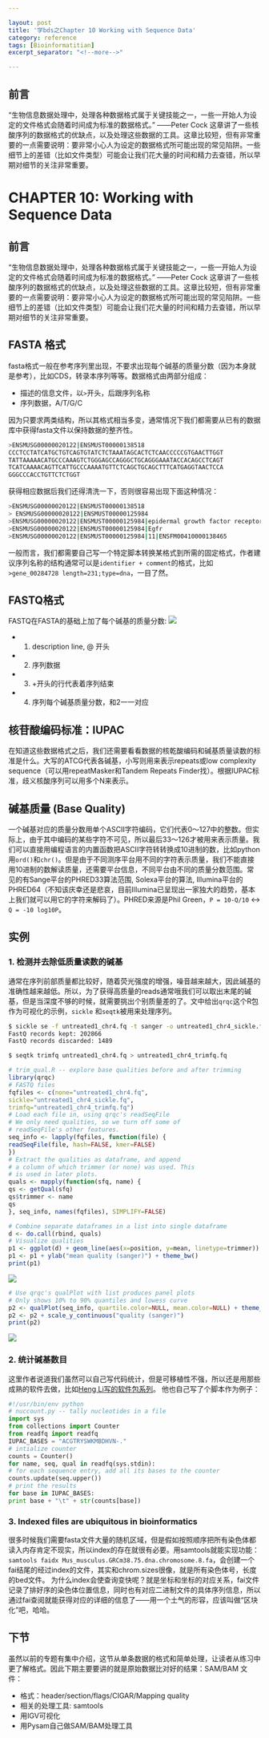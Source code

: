 ```yaml
---

layout: post
title: '学bds之Chapter 10 Working with Sequence Data'
category: reference
tags: [Bioinformatitian]
excerpt_separator: "<!--more-->"

---
```




## 前言
“生物信息数据处理中，处理各种数据格式属于关键技能之一，一些一开始人为设定的文件格式会随着时间成为标准的数据格式。” ——Peter Cock
这章讲了一些核酸序列的数据格式的优缺点，以及处理这些数据的工具。这章比较短，但有非常重要的一点需要说明：要非常小心人为设定的数据格式所可能出现的常见陷阱。一些细节上的差错（比如文件类型）可能会让我们花大量的时间和精力去查错，所以早期对细节的关注非常重要。

<!--more-->
# CHAPTER 10: Working with Sequence Data
## 前言
“生物信息数据处理中，处理各种数据格式属于关键技能之一，一些一开始人为设定的文件格式会随着时间成为标准的数据格式。” ——Peter Cock
这章讲了一些核酸序列的数据格式的优缺点，以及处理这些数据的工具。这章比较短，但有非常重要的一点需要说明：要非常小心人为设定的数据格式所可能出现的常见陷阱。一些细节上的差错（比如文件类型）可能会让我们花大量的时间和精力去查错，所以早期对细节的关注非常重要。

## FASTA 格式
fasta格式一般在参考序列里出现，不要求出现每个碱基的质量分数（因为本身就是参考），比如CDS，转录本序列等等。数据格式由两部分组成：
 - 描述的信息文件，以`>`开头，后跟序列名称
 - 序列数据，A/T/G/C

因为只要求两类结构，所以其格式相当多变，通常情况下我们都需要从已有的数据库中获得fasta文件以保持数据的整齐性。
```sh
>ENSMUSG00000020122|ENSMUST00000138518
CCCTCCTATCATGCTGTCAGTGTATCTCTAAATAGCACTCTCAACCCCCGTGAACTTGGT
TATTAAAAACATGCCCAAAGTCTGGGAGCCAGGGCTGCAGGGAAATACCACAGCCTCAGT
TCATCAAAACAGTTCATTGCCCAAAATGTTCTCAGCTGCAGCTTTCATGAGGTAACTCCA
GGGCCCACCTGTTCTCTGGT
```

获得相应数据后我们还得清洗一下，否则很容易出现下面这种情况：
```sh
>ENSMUSG00000020122|ENSMUST00000138518
> ENSMUSG00000020122|ENSMUST00000125984
>ENSMUSG00000020122|ENSMUST00000125984|epidermal growth factor receptor
>ENSMUSG00000020122|ENSMUST00000125984|Egfr
>ENSMUSG00000020122|ENSMUST00000125984|11|ENSFM00410000138465
```

一般而言，我们都需要自己写一个特定脚本转换某格式到所需的固定格式，作者建议序列名称的结构通常可以是`identifier + comment`的格式，比如`>gene_00284728 length=231;type=dna`，一目了然。

## FASTQ格式
FASTQ在FASTA的基础上加了每个碱基的质量分数:
![](http://owxb9z5ea.bkt.clouddn.com/18-7-20/61053266.jpg)
 - 1. description line, @ 开头
 - 2. 序列数据
 - 3. +开头的行代表着序列结束
 - 4. 序列每个碱基质量分数，和2一一对应

## 核苷酸编码标准：IUPAC
 在知道这些数据格式之后，我们还需要看看数据的核乾酸编码和碱基质量读数的标准是什么。大写的ATCG代表各碱基，小写则用来表示repeats或low complexity sequence（可以用repeatMasker和Tandem Repeats Finder找）。根据IUPAC标准，歧义核酸序列可以用多个N来表示。

## 碱基质量 (Base Quality)
一个碱基对应的质量分数用单个ASCII字符编码，它们代表0～127中的整数。但实际上，由于其中编码的某些字符不可见，所以最后33～126才被用来表示质量。我们可以直接用编程语言的内置函数把ASCII字符转转换成10进制的数，比如python用`ord()`和`chr()`。但是由于不同测序平台用不同的字符表示质量，我们不能直接用10进制的数解读质量，还需要平台信息，不同平台由不同的质量分数范围。常见的有Sange平台的PHRED33算法范围, Solexa平台的算法, Illumina平台的PHRED64（不知该庆幸还是悲哀，目前Illumina已呈现出一家独大的趋势，基本上我们就可以用它的字符来解码了）。PHRED来源是Phil Green，`P = 10-Q/10` <-> `Q = -10 log10P`。

## 实例

### 1. 检测并去除低质量读数的碱基
通常在序列前部质量都比较好，随着荧光强度的增强，噪音越来越大，因此碱基的准确性越来越低。所以，为了获得高质量的reads通常哦我们可以取出末尾的碱基，但是当深度不够的时候，就需要挑出个别质量差的了。文中给出`qrqc`这个R包作为可视化的示例，`sickle` 和`seqtk`被用来处理序列。

```sh
$ sickle se -f untreated1_chr4.fq -t sanger -o untreated1_chr4_sickle.fq
FastQ records kept: 202866
FastQ records discarded: 1489

$ seqtk trimfq untreated1_chr4.fq > untreated1_chr4_trimfq.fq
```

```R
# trim_qual.R -- explore base qualities before and after trimming
library(qrqc)
# FASTQ files
fqfiles <- c(none="untreated1_chr4.fq",
sickle="untreated1_chr4_sickle.fq",
trimfq="untreated1_chr4_trimfq.fq")
# Load each file in, using qrqc's readSeqFile
# We only need qualities, so we turn off some of
# readSeqFile's other features.
seq_info <- lapply(fqfiles, function(file) {
readSeqFile(file, hash=FALSE, kmer=FALSE)
})
# Extract the qualities as dataframe, and append
# a column of which trimmer (or none) was used. This
# is used in later plots.
quals <- mapply(function(sfq, name) {
qs <- getQual(sfq)
qs$trimmer <- name
qs
}, seq_info, names(fqfiles), SIMPLIFY=FALSE)

# Combine separate dataframes in a list into single dataframe
d <- do.call(rbind, quals)
# Visualize qualities
p1 <- ggplot(d) + geom_line(aes(x=position, y=mean, linetype=trimmer))
p1 <- p1 + ylab("mean quality (sanger)") + theme_bw()
print(p1)
```
![](http://owxb9z5ea.bkt.clouddn.com/18-7-25/29051935.jpg)

```R
# Use qrqc's qualPlot with list produces panel plots
# Only shows 10% to 90% quantiles and lowess curve
p2 <- qualPlot(seq_info, quartile.color=NULL, mean.color=NULL) + theme_bw()
p2 <- p2 + scale_y_continuous("quality (sanger)")
print(p2)
```
![](http://owxb9z5ea.bkt.clouddn.com/18-7-25/4315858.jpg)
### 2. 统计碱基数目
这里作者说道我们虽然可以自己写代码统计，但是可移植性不强，所以还是用那些成熟的软件去做，比如[Heng Li写的软件包系列](https://github.com/lh3/readfq)。
他也自己写了个脚本作为例子：
```py
#!/usr/bin/env python
# nuccount.py -- tally nucleotides in a file
import sys
from collections import Counter
from readfq import readfq
IUPAC_BASES = "ACGTRYSWKMBDHVN-."
# intialize counter
counts = Counter()
for name, seq, qual in readfq(sys.stdin):
# for each sequence entry, add all its bases to the counter
counts.update(seq.upper())
# print the results
for base in IUPAC_BASES:
print base + "\t" + str(counts[base])
```

### 3. Indexed files are ubiquitous in bioinformatics
很多时候我们需要fasta文件大量的随机区域，但是假如按照顺序把所有染色体都读入内存肯定不现实，所以index的存在就很有必要。用samtools就能实现功能：
`samtools faidx Mus_musculus.GRCm38.75.dna.chromosome.8.fa`，会创建一个fai结尾的经过index的文件，其实和chrom.sizes很像，就是所有染色体号，长度的bed文件。
为什么index会使查询变快呢？就是坐标和坐标的对应关系，fai文件记录了排好序的染色体位置信息，同时也有对应二进制文件的具体序列信息，所以通过fai查阅就能获得对应的详细的信息了——用一个土气的形容，应该叫做“区块化”吧，哈哈。


## 下节
虽然以前的专题有集中介绍，这节从单条数据的格式和简单处理，让读者从练习中更了解格式。因此下期主要要讲的就是原始数据比对好的结果：SAM/BAM 文件：
 - 格式：header/section/flags/CIGAR/Mapping quality
 - 相关的处理工具: samtools
 - 用IGV可视化
 - 用Pysam自己做SAM/BAM处理工具
